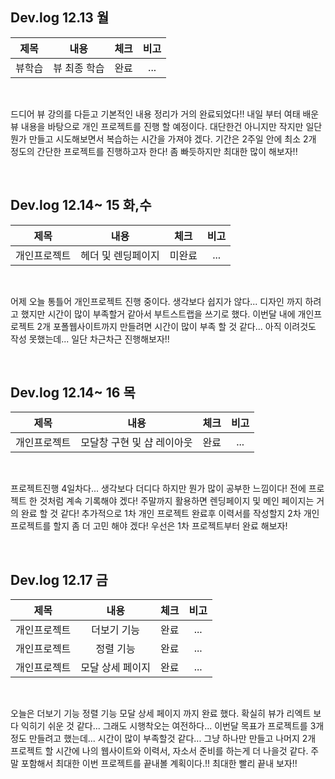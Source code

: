 ## Dev.log 12.13 월

  |제목|내용|체크|비고|
|:------:|:------:|:------:|:------:|
|뷰학습|뷰 최종 학습|완료|...|


<br />

드디어 뷰 강의를 다듣고 기본적인 내용 정리가 거의 완료되었다!! 내일 부터 여태 배운 뷰 내용을 바탕으로 개인 프로젝트를 진행 할 예정이다. 대단한건 아니지만 작지만 일단 뭔가 만들고 시도해보면서 복습하는 시간을 가져야 겠다. 기간은 2주일 안에 최소 2개 정도의 간단한 프로젝트를 진행하고자 한다! 좀 빠듯하지만 최대한 많이 해보자!!

<br />

## Dev.log 12.14~ 15 화,수

  |제목|내용|체크|비고|
|:------:|:------:|:------:|:------:|
|개인프로젝트|헤더 및 렌딩페이지|미완료|...|


<br />

어제 오늘 통틀어 개인프로젝트 진행 중이다. 생각보다 쉽지가 않다... 디자인 까지 하려고 했지만 시간이 많이 부족할거 같아서 부트스트랩을 쓰기로 했다. 이번달 내에 개인프로젝트 2개 포폴웹사이트까지 만들려면 시간이 많이 부족 할 것 같다... 아직 이려것도 작성 못했는데... 일단 차근차근 진행해보자!!

<br />

## Dev.log 12.14~ 16 목

  |제목|내용|체크|비고|
|:------:|:------:|:------:|:------:|
|개인프로젝트|모달창 구현 및 샵 레이아웃|완료|...|


<br />

프로젝트진행 4일차다... 생각보다 더디다 하지만 뭔가 많이 공부한 느낌이다! 전에 프로젝트 한 것처럼 계속 기록해야 겠다! 주말까지 활용하면 렌딩페이지 및 메인 페이지는 거의 완료 할 것 같다! 추가적으로 1차 개인 프로젝트 완료후 이력서를 작성할지 2차 개인 프로젝트를 할지 좀 더 고민 해야 겠다! 우선은 1차 프로젝트부터 완료 해보자!

<br />

## Dev.log 12.17 금

  |제목|내용|체크|비고|
|:------:|:------:|:------:|:------:|
|개인프로젝트|더보기 기능|완료|...|
|개인프로젝트|정렬 기능|완료|...|
|개인프로젝트|모달 상세 페이지|완료|...|


<br />

오늘은 더보기 기능 정렬 기능 모달 상세 페이지 까지 완료 했다. 확실히 뷰가 리엑트 보다 익히기 쉬운 것 같다... 그래도 시행착오는 여전하다... 이번달 목표가 프로젝트를 3개 정도 만들려고 했는데... 시간이 많이 부족할것 같다... 그냥 하나만 만들고 나머지 2개 프로젝트 할 시간에 나의 웹사이트와 이력서, 자소서 준비를 하는게 더 나을것 같다. 주말 포함해서 최대한 이번 프로젝트를 끝내볼 계획이다.!! 최대한 빨리 끝내 보자!!

<br />